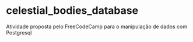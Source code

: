 # celestial_bodies_database
Atividade proposta pelo FreeCodeCamp para o manipulação de dados com Postgresql
